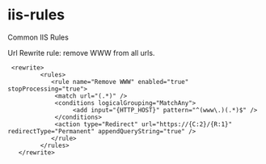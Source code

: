 # iis-rules

Common IIS Rules

Url Rewrite rule: remove WWW from all urls.

```
 <rewrite>       
         <rules>
            <rule name="Remove WWW" enabled="true" stopProcessing="true">
             <match url="(.*)" />
             <conditions logicalGrouping="MatchAny">
                  <add input="{HTTP_HOST}" pattern="^(www\.)(.*)$" />
             </conditions>
             <action type="Redirect" url="https://{C:2}/{R:1}" redirectType="Permanent" appendQueryString="true" />
            </rule>
		 </rules>
   </rewrite>
 ```
        
